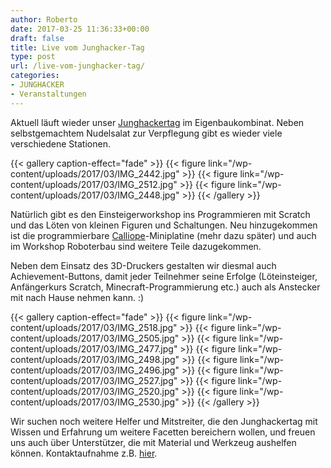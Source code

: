 ```yaml
---
author: Roberto
date: 2017-03-25 11:36:33+00:00
draft: false
title: Live vom Junghacker-Tag
type: post
url: /live-vom-junghacker-tag/
categories:
- JUNGHACKER
- Veranstaltungen
---
```


Aktuell läuft wieder unser [Junghackertag](/junghacker.de) im Eigenbaukombinat. Neben selbstgemachtem Nudelsalat zur Verpflegung gibt es wieder viele verschiedene Stationen.

<!-- more -->


{{< gallery caption-effect="fade" >}}
  {{< figure link="/wp-content/uploads/2017/03/IMG_2442.jpg" >}}
{{< figure link="/wp-content/uploads/2017/03/IMG_2512.jpg" >}}
{{< figure link="/wp-content/uploads/2017/03/IMG_2448.jpg" >}}
{{< /gallery >}}

Natürlich gibt es den Einsteigerworkshop ins Programmieren mit Scratch und das Löten von kleinen Figuren und Schaltungen. Neu hinzugekommen ist die programmierbare [Calliope](/calliope.cc/ueber-mini)-Miniplatine (mehr dazu später) und auch im Workshop Roboterbau sind weitere Teile dazugekommen.

Neben dem Einsatz des 3D-Druckers gestalten wir diesmal auch Achievement-Buttons, damit jeder Teilnehmer seine Erfolge (Löteinsteiger, Anfängerkurs Scratch, Minecraft-Programmierung etc.) auch als Anstecker mit nach Hause nehmen kann. :)


{{< gallery caption-effect="fade" >}}
  {{< figure link="/wp-content/uploads/2017/03/IMG_2518.jpg" >}}
{{< figure link="/wp-content/uploads/2017/03/IMG_2505.jpg" >}}
{{< figure link="/wp-content/uploads/2017/03/IMG_2477.jpg" >}}
{{< figure link="/wp-content/uploads/2017/03/IMG_2498.jpg" >}}
{{< figure link="/wp-content/uploads/2017/03/IMG_2496.jpg" >}}
{{< figure link="/wp-content/uploads/2017/03/IMG_2527.jpg" >}}
{{< figure link="/wp-content/uploads/2017/03/IMG_2520.jpg" >}}
{{< figure link="/wp-content/uploads/2017/03/IMG_2530.jpg" >}}
{{< /gallery >}}

Wir suchen noch weitere Helfer und Mitstreiter, die den Junghackertag mit Wissen und Erfahrung um weitere Facetten bereichern wollen, und freuen uns auch über Unterstützer, die mit Material und Werkzeug aushelfen können. Kontaktaufnahme z.B. [hier](/kontakt/).
